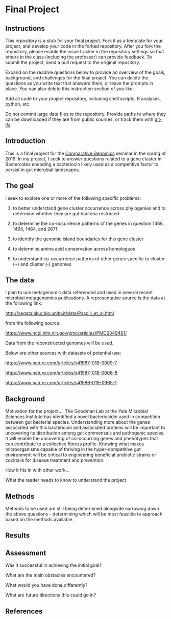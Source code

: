 # Final Project

## Instructions

This repository is a stub for your final project. Fork it as a template for your project, and develop your code in the forked repository. After you fork the repository, please enable the issue tracker in the repository settings so that others in the class (including the professor) can provide feedback. To submit the project, send a pull request to the original repository.

Expand on the readme questions below to provide an overview of the goals, background, and challenges for the final project. You can delete the questions as you write text that answers them, or leave the prompts in place. You can also delete this instruction section of you like.

Add all code to your project repository, including shell scripts, R analyses, python, etc.

Do not commit large data files to the repository. Provide paths to where they can be downloaded if they
are from public sources, or track them with [git-lfs](https://git-lfs.github.com).

## Introduction

This is a final project for the [Comparative Genomics](https://github.com/Yale-EEB723/syllabus) seminar in the spring of 2019. In my project, I seek to answer questions related to a gene cluster in Bacteroides encoding a bacteriocin likely used as a competitive factor to persist in gut microbial landscapes.

## The goal

I seek to explore one or more of the following specific problems:

1. to better understand gene cluster occurrence across phylogenies and to determine whether they are gut bacteria restricted

2. to determine the co-occurrence patterns of the genes in question 1466, 1465, 1464, and 2671

3. to identify the genomic island boundaries for this gene cluster

4. to determine amino acid conservation across homologues

5. to understand co-occurrence patterns of other genes specific to cluster (+) and cluster (-) genomes


## The data

I plan to use metagenomic data referenced and used in several recent microbial metagenomics publications. A representative source is the data at the following link:

http://segatalab.cibio.unitn.it/data/Pasolli_et_al.html

from the following source:

https://www.ncbi.nlm.nih.gov/pmc/articles/PMC6349461/

Data from the reconstructed genomes will be used.

Below are other sources with datasets of potential use:

https://www.nature.com/articles/s41587-018-0009-7

https://www.nature.com/articles/s41587-018-0008-8

https://www.nature.com/articles/s41586-019-0965-1


## Background

Motivation for the project....
The Goodman Lab at the Yale Microbial Sciences Institute has identified a novel bacteriocidin used in competition between gut bacterial species. Understanding more about the genes associated with this bacteriocin and associated proteins will be important to uncovering its distribution among gut commensals and pathogenic species. It will enable the uncovering of co-occurring genes and phenotypes that can contribute to a collective fitness profile. Knowing what makes microorganisms capable of thriving in the hyper-competitive gut environment will be critical to engineering beneficial probiotic strains or cocktails for disease treatment and prevention.

How it fits in with other work...


What the reader needs to know to understand the project


## Methods

Methods to be used are still being determined alongside narrowing down the above questions - determining which will be most feasible to approach based on the methods available.

## Results


## Assessment

Was it successful in achieving the initial goal?

What are the main obstacles encountered?

What would you have done differently?

What are future directions this could go in?

## References
